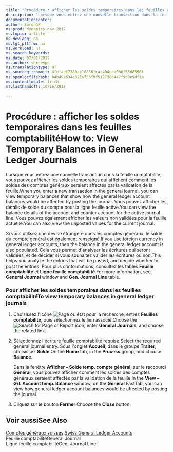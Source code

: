 ```yaml
---
title: "Procédure : afficher les soldes temporaires dans les feuilles comptabilité"
description: "Lorsque vous entrez une nouvelle transaction dans la feuille comptabilité, vous pouvez afficher les soldes temporaires qui affichent comment les soldes des comptes généraux seraient affectés par la validation de la feuille. Vous pouvez afficher les détails de solde du compte pour la ligne feuille active. Vous pouvez également afficher les valeurs non validées pour la feuille actuelle."
documentationcenter: 
author: SorenGP
ms.prod: dynamics-nav-2017
ms.topic: article
ms.devlang: na
ms.tgt_pltfrm: na
ms.workload: na
ms.search.keywords: 
ms.date: 07/01/2017
ms.author: sgroespe
ms.translationtype: HT
ms.sourcegitcommit: 4fefaef7380ac10836fcac404eea006f55d8556f
ms.openlocfilehash: b4b49e634e3216f56f9f512730c447f9d0e9df1a
ms.contentlocale: fr-ch
ms.lasthandoff: 10/16/2017

---
```

# <a name="how-to-view-temporary-balances-in-general-ledger-journals"></a><span data-ttu-id="e9490-105">Procédure : afficher les soldes temporaires dans les feuilles comptabilité</span><span class="sxs-lookup"><span data-stu-id="e9490-105">How to: View Temporary Balances in General Ledger Journals</span></span>
<span data-ttu-id="e9490-106">Lorsque vous entrez une nouvelle transaction dans la feuille comptabilité, vous pouvez afficher les soldes temporaires qui affichent comment les soldes des comptes généraux seraient affectés par la validation de la feuille.</span><span class="sxs-lookup"><span data-stu-id="e9490-106">When you enter a new transaction in the general journal, you can view temporary balances that show how the general ledger account balances would be affected by posting the journal.</span></span> <span data-ttu-id="e9490-107">Vous pouvez afficher les détails de solde du compte pour la ligne feuille active.</span><span class="sxs-lookup"><span data-stu-id="e9490-107">You can view the balance details of the account and counter account for the active journal line.</span></span> <span data-ttu-id="e9490-108">Vous pouvez également afficher les valeurs non validées pour la feuille actuelle.</span><span class="sxs-lookup"><span data-stu-id="e9490-108">You can also view the unposted values for the current journal.</span></span>  
  
 <span data-ttu-id="e9490-109">Si vous utilisez une devise étrangère dans les comptes généraux, le solde du compte général est également renseigné.</span><span class="sxs-lookup"><span data-stu-id="e9490-109">If you use foreign currency in general ledger accounts, then the balance in the general ledger account is also populated.</span></span> <span data-ttu-id="e9490-110">Cela vous permet d'analyser les écritures qui seront validées, et de décider si vous souhaitez valider les écritures ou non.</span><span class="sxs-lookup"><span data-stu-id="e9490-110">This helps you analyze the entries that will be posted, and decide whether to post the entries.</span></span> <span data-ttu-id="e9490-111">Pour plus d'informations, consultez les tables **Feuille comptabilité** et **Ligne feuille comptabilité**.</span><span class="sxs-lookup"><span data-stu-id="e9490-111">For more information, see **General Journal** window and **Gen. Journal Line** table.</span></span>  
  
### <a name="to-view-temporary-balances-in-general-ledger-journals"></a><span data-ttu-id="e9490-112">Pour afficher les soldes temporaires dans les feuilles comptabilité</span><span class="sxs-lookup"><span data-stu-id="e9490-112">To view temporary balances in general ledger journals</span></span>  
  
1.  <span data-ttu-id="e9490-113">Choisissez l'icône ![Page ou état pour la recherche](media/ui-search/search_small.png "icône Page ou état pour la recherche"), entrez **Feuilles comptabilité**, puis sélectionnez le lien associé.</span><span class="sxs-lookup"><span data-stu-id="e9490-113">Choose the ![Search for Page or Report](media/ui-search/search_small.png "Search for Page or Report icon") icon, enter **General Journals**, and choose the related link.</span></span>  
  
2.  <span data-ttu-id="e9490-114">Sélectionnez l'écriture feuille comptabilité requise.</span><span class="sxs-lookup"><span data-stu-id="e9490-114">Select the required general journal entry.</span></span> <span data-ttu-id="e9490-115">Sous l'onglet **Accueil**, dans le groupe **Traiter**, choisissez **Solde**.</span><span class="sxs-lookup"><span data-stu-id="e9490-115">On the **Home** tab, in the **Process** group, and choose **Balance**.</span></span>  
  
     <span data-ttu-id="e9490-116">Dans la fenêtre **Afficher – Solde temp. compte général**, sur le raccourci **Général**, vous pouvez afficher comment les soldes des comptes généraux seraient affectés par la validation de la feuille.</span><span class="sxs-lookup"><span data-stu-id="e9490-116">In the **View – G/L Account temp. Balance** window, on the **General** FastTab, you can view how general ledger account balances would be affected by posting the journal.</span></span>  
  
3.  <span data-ttu-id="e9490-117">Cliquez sur le bouton **Fermer**.</span><span class="sxs-lookup"><span data-stu-id="e9490-117">Choose the **Close** button.</span></span>  
  
## <a name="see-also"></a><span data-ttu-id="e9490-118">Voir aussi</span><span class="sxs-lookup"><span data-stu-id="e9490-118">See Also</span></span>  
 <span data-ttu-id="e9490-119">[Comptes généraux suisses](swiss-general-ledger-accounts.md) </span><span class="sxs-lookup"><span data-stu-id="e9490-119">[Swiss General Ledger Accounts](swiss-general-ledger-accounts.md) </span></span>  
 <span data-ttu-id="e9490-120">Feuille comptabilité</span><span class="sxs-lookup"><span data-stu-id="e9490-120">General Journal</span></span>   
 <span data-ttu-id="e9490-121">Ligne feuille comptabilité</span><span class="sxs-lookup"><span data-stu-id="e9490-121">Gen. Journal Line</span></span>
